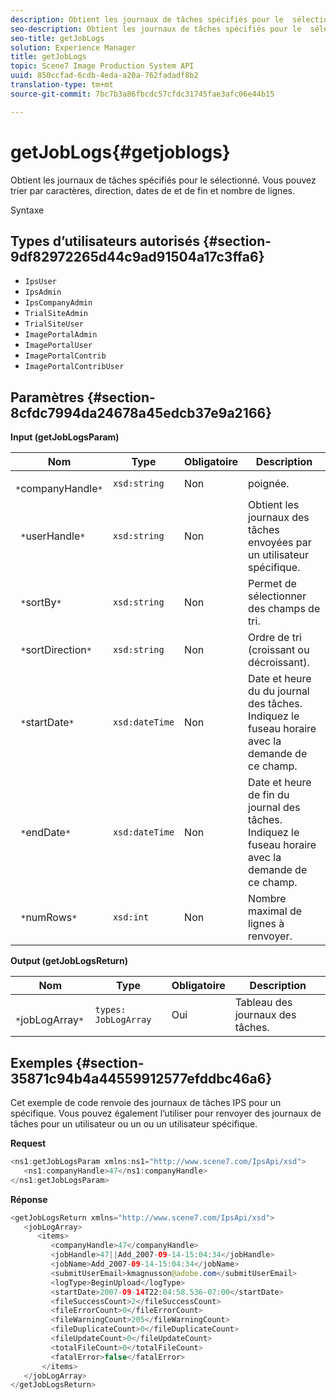 ```yaml
---
description: Obtient les journaux de tâches spécifiés pour le  sélectionné. Vous pouvez trier par caractères, direction, dates de  et de fin et nombre de lignes.
seo-description: Obtient les journaux de tâches spécifiés pour le  sélectionné. Vous pouvez trier par caractères, direction, dates de  et de fin et nombre de lignes.
seo-title: getJobLogs
solution: Experience Manager
title: getJobLogs
topic: Scene7 Image Production System API
uuid: 850ccfad-6cdb-4eda-a20a-762fadadf8b2
translation-type: tm+mt
source-git-commit: 7bc7b3a86fbcdc57cfdc31745fae3afc06e44b15

---
```



# getJobLogs{#getjoblogs}

Obtient les journaux de tâches spécifiés pour le  sélectionné. Vous pouvez trier par caractères, direction, dates de  et de fin et nombre de lignes.

Syntaxe

## Types d’utilisateurs autorisés {#section-9df82972265d44c9ad91504a17c3ffa6}

* `IpsUser`
* `IpsAdmin`
* `IpsCompanyAdmin`
* `TrialSiteAdmin`
* `TrialSiteUser`
* `ImagePortalAdmin`
* `ImagePortalUser`
* `ImagePortalContrib`
* `ImagePortalContribUser`

## Paramètres {#section-8cfdc7994da24678a45edcb37e9a2166}

**Input (getJobLogsParam)**

| Nom | Type | Obligatoire | Description |
|---|---|---|---|
| ` *`companyHandle`*` | `xsd:string` | Non |  poignée. |
| ` *`userHandle`*` | `xsd:string` | Non | Obtient les journaux des tâches envoyées par un utilisateur spécifique. |
| ` *`sortBy`*` | `xsd:string` | Non | Permet de sélectionner des champs de tri. |
| ` *`sortDirection`*` | `xsd:string` | Non | Ordre de tri (croissant ou décroissant). |
| ` *`startDate`*` | `xsd:dateTime` | Non | Date et heure du du journal des tâches. Indiquez le fuseau horaire avec la demande de ce champ. |
| ` *`endDate`*` | `xsd:dateTime` | Non | Date et heure de fin du journal des tâches. Indiquez le fuseau horaire avec la demande de ce champ. |
| ` *`numRows`*` | `xsd:int` | Non | Nombre maximal de lignes à renvoyer. |

**Output (getJobLogsReturn)**

| Nom | Type | Obligatoire | Description |
|---|---|---|---|
| ` *`jobLogArray`*` | `types: JobLogArray` | Oui | Tableau des journaux des tâches. |

## Exemples {#section-35871c94b4a44559912577efddbc46a6}

Cet exemple de code renvoie des journaux de tâches IPS pour un  spécifique. Vous pouvez également l’utiliser pour renvoyer des journaux de tâches pour un utilisateur ou un ou un utilisateur spécifique.

**Request**

```java
<ns1:getJobLogsParam xmlns:ns1="http://www.scene7.com/IpsApi/xsd">
   <ns1:companyHandle>47</ns1:companyHandle>
</ns1:getJobLogsParam>
```

**Réponse**

```java
<getJobLogsReturn xmlns="http://www.scene7.com/IpsApi/xsd">
   <jobLogArray>
      <items>
         <companyHandle>47</companyHandle>
         <jobHandle>47||Add_2007-09-14-15:04:34</jobHandle>
         <jobName>Add_2007-09-14-15:04:34</jobName>
         <submitUserEmail>kmagnusson@adobe.com</submitUserEmail>
         <logType>BeginUpload</logType>
         <startDate>2007-09-14T22:04:58.536-07:00</startDate>
         <fileSuccessCount>2</fileSuccessCount>
         <fileErrorCount>0</fileErrorCount>
         <fileWarningCount>205</fileWarningCount>
         <fileDuplicateCount>0</fileDuplicateCount>
         <fileUpdateCount>0</fileUpdateCount>
         <totalFileCount>0</totalFileCount>
         <fatalError>false</fatalError>
       </items>
   </jobLogArray>
</getJobLogsReturn>
```

